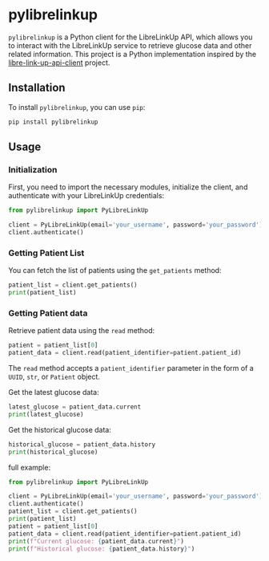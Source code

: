 # pylibrelinkup

`pylibrelinkup` is a Python client for the LibreLinkUp API, which allows you to interact with the LibreLinkUp service to retrieve glucose data and other related information. This project is a Python implementation inspired by the [libre-link-up-api-client](https://github.com/DiaKEM/libre-link-up-api-client) project.

## Installation

To install `pylibrelinkup`, you can use `pip`:

```bash
pip install pylibrelinkup
```

## Usage

### Initialization

First, you need to import the necessary modules, initialize the client, and authenticate with your LibreLinkUp credentials:

```python
from pylibrelinkup import PyLibreLinkUp

client = PyLibreLinkUp(email='your_username', password='your_password')
client.authenticate()
```

### Getting Patient List

You can fetch the list of patients using the `get_patients` method:

```python
patient_list = client.get_patients()
print(patient_list)
```

### Getting Patient data

Retrieve patient data using the `read` method:

```python
patient = patient_list[0]
patient_data = client.read(patient_identifier=patient.patient_id)
```

The `read` method accepts a `patient_identifier` parameter in the form of a `UUID`, `str`, or `Patient` object.

Get the latest glucose data:

```python
latest_glucose = patient_data.current
print(latest_glucose)
```

Get the historical glucose data:

```python
historical_glucose = patient_data.history
print(historical_glucose)
```

full example:

```python
from pylibrelinkup import PyLibreLinkUp

client = PyLibreLinkUp(email='your_username', password='your_password')
client.authenticate()
patient_list = client.get_patients()
print(patient_list)
patient = patient_list[0]
patient_data = client.read(patient_identifier=patient.patient_id)
print(f"Current glucose: {patient_data.current}")
print(f"Historical glucose: {patient_data.history}")
```